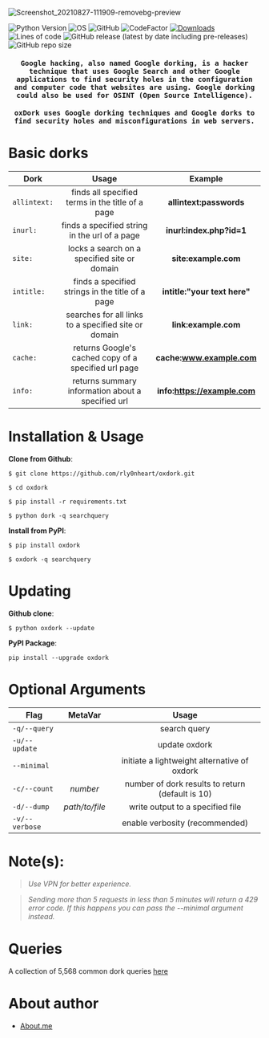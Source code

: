 ![Screenshot_20210827-111909-removebg-preview](https://user-images.githubusercontent.com/74001397/131107876-db415339-0c1d-4876-8665-fe9b76c4518c.png)

![Python Version](https://img.shields.io/badge/python-3.x-blue?style=flat&logo=python)
![OS](https://img.shields.io/badge/OS-GNU%2FLinux-red?style=flat&logo=linux)
![GitHub](https://img.shields.io/github/license/rly0nheart/oxdork?style=flat&logo=github)
![CodeFactor](https://www.codefactor.io/repository/github/rly0nheart/oxdork/badge?style=flat&logo=codefactor)
[![Downloads](https://static.pepy.tech/personalized-badge/oxdork?period=total&units=international_system&left_color=black&right_color=orange&left_text=pypi+downloads&logo=pypi)](https://pepy.tech/project/oxdork)
![Lines of code](https://img.shields.io/tokei/lines/github/rly0nheart/oxdork?style=flat&logo=github)
![GitHub release (latest by date including pre-releases)](https://img.shields.io/github/v/release/rly0nheart/oxdork?include_prereleases?style=flat&logo=github)
![GitHub repo size](https://img.shields.io/github/repo-size/rly0nheart/oxdork?style=flat&logo=github)

<h4 align="center"><samp> Google hacking, also named Google dorking, is a hacker technique that uses Google Search and other Google applications to find security holes in the configuration and computer code that websites are using. Google dorking could also be used for OSINT (Open Source Intelligence). </samp></h4>
 

<h4 align="center"><samp> oxDork uses Google dorking techniques and Google dorks to find security holes and misconfigurations in web servers. </samp></h4>


# Basic dorks

| Dork         | Usage     | Example |
| ------------- |:---------:|:-------:|
| <code>allintext:</code> | finds all specified terms in the title of a page |  **allintext:passwords** |
| <code>inurl:</code> | finds a specified string in the url of a page     |   **inurl:index.php?id=1** |
| <code>site:</code> |  locks a search on a specified site or domain  |  **site:example.com**  |
| <code>intitle:</code> | finds a specified strings in the title of a page |  **intitle:"your text here"** |
| <code>link:</code> | searches for all links to a specified site or domain | **link:example.com** |
| <code>cache:</code> | returns Google's cached copy of a specified url page  | **cache:www.example.com** |
| <code>info:</code> | returns summary information about a specified url | **info:https://example.com** |



# Installation & Usage
**Clone from Github**:
```
$ git clone https://github.com/rly0nheart/oxdork.git
```

```
$ cd oxdork
```

```
$ pip install -r requirements.txt
```

```
$ python dork -q searchquery
```

**Install from PyPI**:
```
$ pip install oxdork
```

```
$ oxdork -q searchquery
```


# Updating
**Github clone**:
```
$ python oxdork --update
```

**PyPI Package**:
```
pip install --upgrade oxdork
```

# Optional Arguments

| Flag           | MetaVar | Usage |
| ------------- |:----------------------:|:---------:|
| <code>-q/--query</code>    ||  search query |
| <code>-u/--update</code>    ||  update oxdork |
| <code>--minimal</code>    || initiate a lightweight alternative of oxdork |
| <code>-c/--count</code>    | *number* |  number of dork results to return (default is 10) |
| <code>-d/--dump</code>      |   *path/to/file* |  write output to a specified file  |
| <code>-v/--verbose</code>      |    |  enable verbosity (recommended)  |



# Note(s):
> *Use VPN for better experience.*

> *Sending more than 5 requests in less than 5 minutes will return a 429 error code. If this happens you can pass the --minimal argument instead.*

# Queries
A collection of 5,568 common dork queries [here](https://github.com/rly0nheart/oxdork/tree/master/dork_queries)

# About author
* [About.me](https://about.me/rly0nheart)
